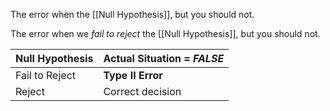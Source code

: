 The error when the [[Null Hypothesis]], but you should not.

The error when we *fail to reject* the [[Null Hypothesis]], but you should not.

| Null Hypothesis | Actual Situation = *FALSE* |
| --------------- | ------------------------ |
| Fail to Reject  | **Type II Error**            |
| Reject          | Correct decision         |
